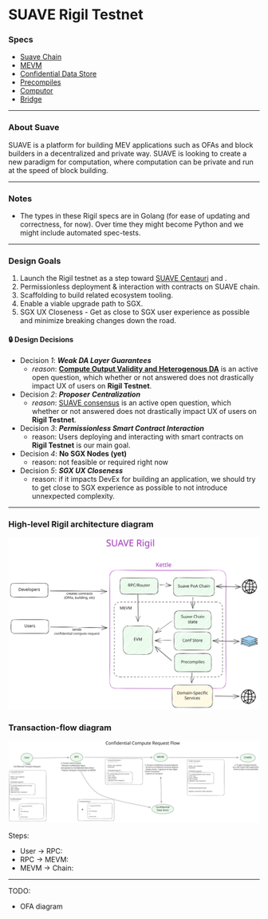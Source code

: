 # SUAVE Rigil Testnet

### Specs
- [Suave Chain](./suave-chain.md)
- [MEVM](./mevm.md)
- [Confidential Data Store](./confidential-data-store.md)
- [Precompiles](./precompiles.md)
- [Computor](./computor.md)
- [Bridge](./bridge.md)

---

### About Suave

SUAVE is a platform for building MEV applications such as OFAs and block builders in a decentralized and private way. SUAVE is looking to create a new paradigm for computation, where computation can be private and run at the speed of block building.

---

### Notes

- The types in these Rigil specs are in Golang (for ease of updating and correctness, for now). Over time they might become Python and we might include automated spec-tests.

---

### Design Goals

1. Launch the Rigil testnet as a step toward [SUAVE Centauri](https://writings.flashbots.net/mevm-suave-centauri-and-beyond) and .
2. Permissionless deployment & interaction with contracts on SUAVE chain.
3. Scaffolding to build related ecosystem tooling.
4. Enable a viable upgrade path to SGX.
5. SGX UX Closeness - Get as close to SGX user experience as possible and minimize breaking changes down the road.

#### **🔒 Design Decisions**
- Decision *1*: ***Weak DA Layer Guarantees***
    - *reason*: **[Compute Output Validity and Heterogenous DA](https://collective.flashbots.net/t/suave-ensuring-output-validity-and-heterogenous-da/2184)** is an active open question, which whether or not answered does not drastically impact UX of users on **Rigil Testnet**.
- Decision *2*: ***Proposer*** ***Centralization***
    - *reason*: [SUAVE consensus](https://collective.flashbots.net/t/suave-consensus/2152) is an active open question, which whether or not answered does not drastically impact UX of users on **Rigil Testnet**.
- Decision *3*: ***Permissionless Smart Contract Interaction***
    - reason: Users deploying and interacting with smart contracts on **Rigil Testnet** is our main goal.
- Decision *4*: **No SGX Nodes (yet)**
    - reason: not feasible or required right now
- Decision *5*: ***SGX UX Closeness***
    - reason: if it impacts DevEx for building an application, we should try to get close to SGX experience as possible to not introduce unnexpected complexity.

---

### High-level Rigil architecture diagram

![Rigil architecture](/assets/rigil-architecture.svg)

### Transaction-flow diagram

![Rigil transaction flow](/assets/rigil-tx-flow.svg)

Steps:

- User -> RPC:
- RPC -> MEVM:
- MEVM -> Chain:

---

TODO:

- OFA diagram